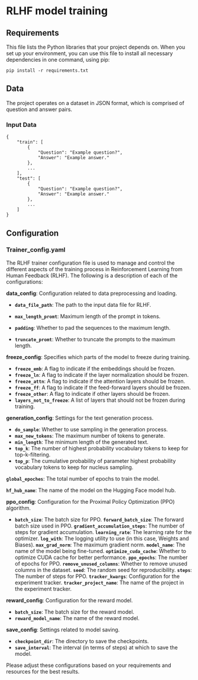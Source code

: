 # RLHF model training

## Requirements
This file lists the Python libraries that your project depends on. When you set up your environment, you can use this file to install all necessary dependencies in one command, using pip:

```
pip install -r requirements.txt
```

## Data

The project operates on a dataset in JSON format, which is comprised of question and answer pairs.

### Input Data

```
{
    "train": [
        {
            "Question": "Example question?",
            "Answer": "Example answer."
        },
        ...
    ],
    "test": [
        {
            "Question": "Example question?",
            "Answer": "Example answer."
        },
        ...
    ]
}
```

## Configuration

### Trainer_config.yaml

The RLHF trainer configuration file is used to manage and control the different aspects of the training process in Reinforcement Learning from Human Feedback (RLHF). The following is a description of each of the configurations:

**data_config**: Configuration related to data preprocessing and loading.

- **`data_file_path`**: The path to the input data file for RLHF.

- **`max_length_promt`**: Maximum length of the prompt in tokens.

- **`padding`**: Whether to pad the sequences to the maximum length.

- **`truncate_promt`**: Whether to truncate the prompts to the maximum length.

**freeze_config**: Specifies which parts of the model to freeze during training.

- **`freeze_emb`**: A flag to indicate if the embeddings should be frozen.
- **`freeze_ln`**: A flag to indicate if the layer normalization should be frozen.
- **`freeze_attn`**: A flag to indicate if the attention layers should be frozen.
- **`freeze_ff`**: A flag to indicate if the feed-forward layers should be frozen.
- **`freeze_other`**: A flag to indicate if other layers should be frozen.
- **`layers_not_to_freeze`**: A list of layers that should not be frozen during training.

**generation_config**: Settings for the text generation process.

- **`do_sample`**: Whether to use sampling in the generation process.
- **`max_new_tokens`**: The maximum number of tokens to generate.
- **`min_length`**: The minimum length of the generated text.
- **`top_k`**: The number of highest probability vocabulary tokens to keep for top-k-filtering.
- **`top_p`**: The cumulative probability of parameter highest probability vocabulary tokens to keep for nucleus sampling.

**`global_epoches`**: The total number of epochs to train the model.

**`hf_hub_name`**: The name of the model on the Hugging Face model hub.

**ppo_config**: Configuration for the Proximal Policy Optimization (PPO) algorithm.

- **`batch_size`**: The batch size for PPO.
**`forward_batch_size`**: The forward batch size used in PPO.
**`gradient_accumulation_steps`**: The number of steps for gradient accumulation.
**`learning_rate`**: The learning rate for the optimizer.
**`log_with`**: The logging utility to use (in this case, Weights and Biases).
**`max_grad_norm`**: The maximum gradient norm.
**`model_name`**: The name of the model being fine-tuned.
**`optimize_cuda_cache`**: Whether to optimize CUDA cache for better performance.
**`ppo_epochs`**: The number of epochs for PPO.
**`remove_unused_columns`**: Whether to remove unused columns in the dataset.
**`seed`**: The random seed for reproducibility.
**`steps`**: The number of steps for PPO.
**`tracker_kwargs`**: Configuration for the experiment tracker.
**`tracker_project_name`**: The name of the project in the experiment tracker.

**reward_config**: Configuration for the reward model.

- **`batch_size`**: The batch size for the reward model.
- **`reward_model_name`**: The name of the reward model.

**save_config**: Settings related to model saving.

- **`checkpoint_dir`**: The directory to save the checkpoints.
- **`save_interval`**: The interval (in terms of steps) at which to save the model.

Please adjust these configurations based on your requirements and resources for the best results.